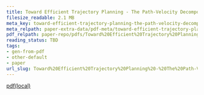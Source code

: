 ```yaml
---
title: Toward Efficient Trajectory Planning - The Path-Velocity Decomposition
filesize_readable: 2.1 MB
meta_key: toward-efficient-trajectory-planning-the-path-velocity-decomposition
meta_relpath: paper-extra-data/pdf-meta/toward-efficient-trajectory-planning-the-path-velocity-decomposition.yaml
pdf_relpath: paper-repo/pdfs/Toward%20Efficient%20Trajectory%20Planning%20-%20The%20Path-Velocity%20Decomposition.pdf
reading_status: TBD
tags:
- gen-from-pdf
- other-default
- paper
url_slug: Toward%20Efficient%20Trajectory%20Planning%20-%20The%20Path-Velocity%20Decomposition
---
```


[pdf(local)](../../paper-repo/pdfs/Toward%20Efficient%20Trajectory%20Planning%20-%20The%20Path-Velocity%20Decomposition.pdf)
